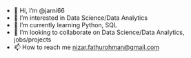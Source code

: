 - 👋 Hi, I’m @jarni66
- 👀 I’m interested in Data Science/Data Analytics
- 🌱 I’m currently learning Python, SQL
- 💞️ I’m looking to collaborate on Data Science/Data Analytics, jobs/projects
- 📫 How to reach me nizar.fathurohman@gmail.com

<!---
jarni66/jarni66 is a ✨ special ✨ repository because its `README.md` (this file) appears on your GitHub profile.
You can click the Preview link to take a look at your changes.
--->
